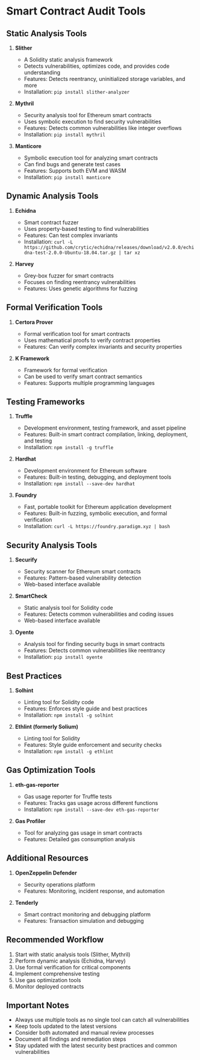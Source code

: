 # Smart Contract Audit Tools

## Static Analysis Tools

1. **Slither**
   - A Solidity static analysis framework
   - Detects vulnerabilities, optimizes code, and provides code understanding
   - Features: Detects reentrancy, uninitialized storage variables, and more
   - Installation: `pip install slither-analyzer`

2. **Mythril**
   - Security analysis tool for Ethereum smart contracts
   - Uses symbolic execution to find security vulnerabilities
   - Features: Detects common vulnerabilities like integer overflows
   - Installation: `pip install mythril`

3. **Manticore**
   - Symbolic execution tool for analyzing smart contracts
   - Can find bugs and generate test cases
   - Features: Supports both EVM and WASM
   - Installation: `pip install manticore`

## Dynamic Analysis Tools

1. **Echidna**
   - Smart contract fuzzer
   - Uses property-based testing to find vulnerabilities
   - Features: Can test complex invariants
   - Installation: `curl -L https://github.com/crytic/echidna/releases/download/v2.0.0/echidna-test-2.0.0-Ubuntu-18.04.tar.gz | tar xz`

2. **Harvey**
   - Grey-box fuzzer for smart contracts
   - Focuses on finding reentrancy vulnerabilities
   - Features: Uses genetic algorithms for fuzzing

## Formal Verification Tools

1. **Certora Prover**
   - Formal verification tool for smart contracts
   - Uses mathematical proofs to verify contract properties
   - Features: Can verify complex invariants and security properties

2. **K Framework**
   - Framework for formal verification
   - Can be used to verify smart contract semantics
   - Features: Supports multiple programming languages

## Testing Frameworks

1. **Truffle**
   - Development environment, testing framework, and asset pipeline
   - Features: Built-in smart contract compilation, linking, deployment, and testing
   - Installation: `npm install -g truffle`

2. **Hardhat**
   - Development environment for Ethereum software
   - Features: Built-in testing, debugging, and deployment tools
   - Installation: `npm install --save-dev hardhat`

3. **Foundry**
   - Fast, portable toolkit for Ethereum application development
   - Features: Built-in fuzzing, symbolic execution, and formal verification
   - Installation: `curl -L https://foundry.paradigm.xyz | bash`

## Security Analysis Tools

1. **Securify**
   - Security scanner for Ethereum smart contracts
   - Features: Pattern-based vulnerability detection
   - Web-based interface available

2. **SmartCheck**
   - Static analysis tool for Solidity code
   - Features: Detects common vulnerabilities and coding issues
   - Web-based interface available

3. **Oyente**
   - Analysis tool for finding security bugs in smart contracts
   - Features: Detects common vulnerabilities like reentrancy
   - Installation: `pip install oyente`

## Best Practices

1. **Solhint**
   - Linting tool for Solidity code
   - Features: Enforces style guide and best practices
   - Installation: `npm install -g solhint`

2. **Ethlint (formerly Solium)**
   - Linting tool for Solidity
   - Features: Style guide enforcement and security checks
   - Installation: `npm install -g ethlint`

## Gas Optimization Tools

1. **eth-gas-reporter**
   - Gas usage reporter for Truffle tests
   - Features: Tracks gas usage across different functions
   - Installation: `npm install --save-dev eth-gas-reporter`

2. **Gas Profiler**
   - Tool for analyzing gas usage in smart contracts
   - Features: Detailed gas consumption analysis

## Additional Resources

1. **OpenZeppelin Defender**
   - Security operations platform
   - Features: Monitoring, incident response, and automation

2. **Tenderly**
   - Smart contract monitoring and debugging platform
   - Features: Transaction simulation and debugging

## Recommended Workflow

1. Start with static analysis tools (Slither, Mythril)
2. Perform dynamic analysis (Echidna, Harvey)
3. Use formal verification for critical components
4. Implement comprehensive testing
5. Use gas optimization tools
6. Monitor deployed contracts

## Important Notes

- Always use multiple tools as no single tool can catch all vulnerabilities
- Keep tools updated to the latest versions
- Consider both automated and manual review processes
- Document all findings and remediation steps
- Stay updated with the latest security best practices and common vulnerabilities 